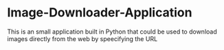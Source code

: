 # Image-Downloader-Application

This is an small application built in Python that could be used to download images directly from the web by speecifying the URL
